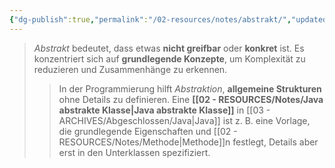 ```yaml
---
{"dg-publish":true,"permalink":"/02-resources/notes/abstrakt/","updated":"2024-11-13T09:30:38.634+01:00"}
---
```


>_Abstrakt_ bedeutet, dass etwas **nicht greifbar** oder **konkret** ist. 
>Es konzentriert sich auf **grundlegende Konzepte**, um Komplexität zu reduzieren und Zusammenhänge zu erkennen.
>>In der Programmierung hilft _Abstraktion_, **allgemeine Strukturen** ohne Details zu definieren. Eine **[[02 - RESOURCES/Notes/Java abstrakte Klasse\|Java abstrakte Klasse]]** in [[03 - ARCHIVES/Abgeschlossen/Java\|Java]] ist z. B. eine Vorlage, die grundlegende Eigenschaften und [[02 - RESOURCES/Notes/Methode\|Methode]]n festlegt, Details aber erst in den Unterklassen spezifiziert.
